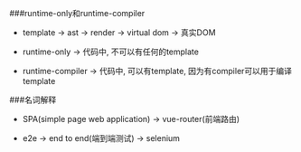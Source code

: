 
###runtime-only和runtime-compiler

* template -> ast -> render -> virtual dom -> 真实DOM

* runtime-only -> 代码中, 不可以有任何的template

* runtime-compiler -> 代码中, 可以有template, 因为有compiler可以用于编译template


###名词解释

* SPA(simple page web application) -> vue-router(前端路由)

* e2e -> end to end(端到端测试) -> selenium

